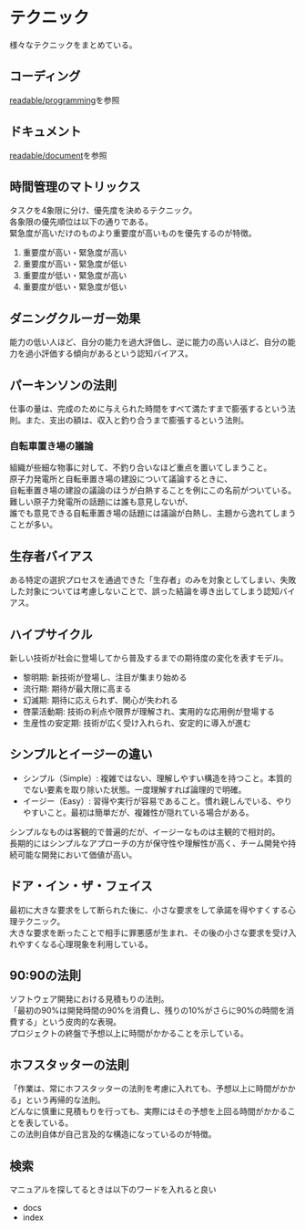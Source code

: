 # テクニック
様々なテクニックをまとめている。

## コーディング
[readable/programming](./readable/programming/README.md)を参照

## ドキュメント
[readable/document](./readable/document/README.md)を参照

## 時間管理のマトリックス
タスクを4象限に分け、優先度を決めるテクニック。  
各象限の優先順位は以下の通りである。  
緊急度が高いだけのものより重要度が高いものを優先するのが特徴。  
1. 重要度が高い・緊急度が高い
1. 重要度が高い・緊急度が低い
1. 重要度が低い・緊急度が高い
1. 重要度が低い・緊急度が低い

## ダニングクルーガー効果
能力の低い人ほど、自分の能力を過大評価し、逆に能力の高い人ほど、自分の能力を過小評価する傾向があるという認知バイアス。

## パーキンソンの法則
仕事の量は、完成のために与えられた時間をすべて満たすまで膨張するという法則。また、支出の額は、収入と釣り合うまで膨張するという法則。

### 自転車置き場の議論
組織が些細な物事に対して、不釣り合いなほど重点を置いてしまうこと。  
原子力発電所と自転車置き場の建設について議論するときに、  
自転車置き場の建設の議論のほうが白熱することを例にこの名前がついている。  
難しい原子力発電所の話題には誰も意見しないが、  
誰でも意見できる自転車置き場の話題には議論が白熱し、主題から逸れてしまうことが多い。

## 生存者バイアス
ある特定の選択プロセスを通過できた「生存者」のみを対象としてしまい、失敗した対象については考慮しないことで、誤った結論を導き出してしまう認知バイアス。

## ハイプサイクル
新しい技術が社会に登場してから普及するまでの期待度の変化を表すモデル。
* 黎明期: 新技術が登場し、注目が集まり始める
* 流行期: 期待が最大限に高まる
* 幻滅期: 期待に応えられず、関心が失われる
* 啓蒙活動期: 技術の利点や限界が理解され、実用的な応用例が登場する
* 生産性の安定期: 技術が広く受け入れられ、安定的に導入が進む

## シンプルとイージーの違い
* シンプル（Simple）: 複雑ではない、理解しやすい構造を持つこと。本質的でない要素を取り除いた状態。一度理解すれば論理的で明確。
* イージー（Easy）: 習得や実行が容易であること。慣れ親しんでいる、やりやすいこと。最初は簡単だが、複雑性が隠れている場合がある。

シンプルなものは客観的で普遍的だが、イージーなものは主観的で相対的。  
長期的にはシンプルなアプローチの方が保守性や理解性が高く、チーム開発や持続可能な開発において価値が高い。

## ドア・イン・ザ・フェイス
最初に大きな要求をして断られた後に、小さな要求をして承諾を得やすくする心理テクニック。  
大きな要求を断ったことで相手に罪悪感が生まれ、その後の小さな要求を受け入れやすくなる心理現象を利用している。

## 90:90の法則
ソフトウェア開発における見積もりの法則。  
「最初の90%は開発時間の90%を消費し、残りの10%がさらに90%の時間を消費する」という皮肉的な表現。  
プロジェクトの終盤で予想以上に時間がかかることを示している。

## ホフスタッターの法則
「作業は、常にホフスタッターの法則を考慮に入れても、予想以上に時間がかかる」という再帰的な法則。  
どんなに慎重に見積もりを行っても、実際にはその予想を上回る時間がかかることを表している。  
この法則自体が自己言及的な構造になっているのが特徴。

## 検索
マニュアルを探してるときは以下のワードを入れると良い  
* docs
* index